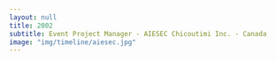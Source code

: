 ```yaml
---
layout: null
title: 2002
subtitle: Event Project Manager - AIESEC Chicoutimi Inc. - Canada
image: "img/timeline/aiesec.jpg"
---
```

